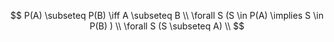 $$ 
P(A) \subseteq P(B) \iff A \subseteq B \\
\forall S (S \in P(A) \implies S \in P(B) ) \\
\forall S (S \subseteq A) \\
$$
